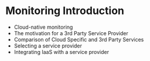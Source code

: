 # Monitoring Introduction

* Cloud-native monitoring
* The motivation for a 3rd Party Service Provider
* Comparison of Cloud Specific and 3rd Party Services
* Selecting a service provider
* Integrating IaaS with a service provider



